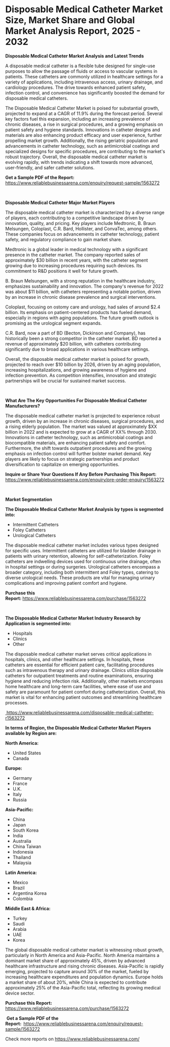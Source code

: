 <p><h1>Disposable Medical Catheter Market Size, Market Share and Global Market Analysis Report, 2025 - 2032</h1></p><p><strong>Disposable Medical Catheter Market Analysis and Latest Trends</strong></p>
<p><p>A disposable medical catheter is a flexible tube designed for single-use purposes to allow the passage of fluids or access to vascular systems in patients. These catheters are commonly utilized in healthcare settings for a variety of applications, including intravenous access, urinary drainage, and cardiology procedures. The drive towards enhanced patient safety, infection control, and convenience has significantly boosted the demand for disposable medical catheters.</p><p>The Disposable Medical Catheter Market is poised for substantial growth, projected to expand at a CAGR of 11.9% during the forecast period. Several key factors fuel this expansion, including an increasing prevalence of chronic diseases, a rise in surgical procedures, and a growing emphasis on patient safety and hygiene standards. Innovations in catheter designs and materials are also enhancing product efficacy and user experience, further propelling market growth. Additionally, the rising geriatric population and advancements in catheter technology, such as antimicrobial coatings and specialized designs for specific procedures, are contributing to the market's robust trajectory. Overall, the disposable medical catheter market is evolving rapidly, with trends indicating a shift towards more advanced, user-friendly, and safer catheter solutions.</p></p>
<p><strong>Get a Sample PDF of the Report:&nbsp;</strong> <a href="https://www.reliablebusinessarena.com/enquiry/request-sample/1563272?utm_campaign=2336&utm_medium=2&utm_source=Github&utm_content=ia&utm_term=09022025&utm_id=disposable-medical-catheter">https://www.reliablebusinessarena.com/enquiry/request-sample/1563272</a></p>
<p>&nbsp;</p>
<p><strong>Disposable Medical Catheter Major Market Players</strong></p>
<p><p>The disposable medical catheter market is characterized by a diverse range of players, each contributing to a competitive landscape driven by innovation, quality, and pricing. Key players include Medtronic, B. Braun Melsungen, Coloplast, C.R. Bard, Hollister, and ConvaTec, among others. These companies focus on advancements in catheter technology, patient safety, and regulatory compliance to gain market share.</p><p>Medtronic is a global leader in medical technology with a significant presence in the catheter market. The company reported sales of approximately $30 billion in recent years, with the catheter segment growing due to increasing procedures requiring such devices. Its commitment to R&D positions it well for future growth.</p><p>B. Braun Melsungen, with a strong reputation in the healthcare industry, emphasizes sustainability and innovation. The company's revenue for 2022 was about $11 billion, with catheters representing a notable portion, driven by an increase in chronic disease prevalence and surgical interventions.</p><p>Coloplast, focusing on ostomy care and urology, had sales of around $2.4 billion. Its emphasis on patient-centered products has fueled demand, especially in regions with aging populations. The future growth outlook is promising as the urological segment expands.</p><p>C.R. Bard, now a part of BD (Becton, Dickinson and Company), has historically been a strong competitor in the catheter market. BD reported a revenue of approximately $20 billion, with catheters contributing significantly due to broad applications in various healthcare settings.</p><p>Overall, the disposable medical catheter market is poised for growth, projected to reach over $10 billion by 2026, driven by an aging population, increasing hospitalizations, and growing awareness of hygiene and infection prevention. As competition intensifies, innovation and strategic partnerships will be crucial for sustained market success.</p></p>
<p>&nbsp;</p>
<p><strong>What Are The Key Opportunities For Disposable Medical Catheter Manufacturers?</strong></p>
<p><p>The disposable medical catheter market is projected to experience robust growth, driven by an increase in chronic diseases, surgical procedures, and a rising elderly population. The market was valued at approximately $XX billion in 2022 and is expected to grow at a CAGR of XX% through 2030. Innovations in catheter technology, such as antimicrobial coatings and biocompatible materials, are enhancing patient safety and comfort. Furthermore, the shift towards outpatient procedures and the growing emphasis on infection control will further bolster market demand. Key players are likely to focus on strategic partnerships and product diversification to capitalize on emerging opportunities.</p></p>
<p><strong>Inquire or Share Your Questions If Any Before Purchasing This Report:</strong> <a href="https://www.reliablebusinessarena.com/enquiry/pre-order-enquiry/1563272?utm_campaign=2336&utm_medium=2&utm_source=Github&utm_content=ia&utm_term=09022025&utm_id=disposable-medical-catheter">https://www.reliablebusinessarena.com/enquiry/pre-order-enquiry/1563272</a></p>
<p>&nbsp;</p>
<p><strong>Market Segmentation</strong></p>
<p><strong>The Disposable Medical Catheter Market Analysis by types is segmented into:</strong></p>
<p><ul><li>Intermittent Catheters</li><li>Foley Catheters</li><li>Urological Catheters</li></ul></p>
<p><p>The disposable medical catheter market includes various types designed for specific uses. Intermittent catheters are utilized for bladder drainage in patients with urinary retention, allowing for self-catheterization. Foley catheters are indwelling devices used for continuous urine drainage, often in hospital settings or during surgeries. Urological catheters encompass a broader category, including both intermittent and Foley types, catering to diverse urological needs. These products are vital for managing urinary complications and improving patient comfort and hygiene.</p></p>
<p><strong>Purchase this Report:&nbsp;</strong><a href="https://www.reliablebusinessarena.com/purchase/1563272?utm_campaign=2336&utm_medium=2&utm_source=Github&utm_content=ia&utm_term=09022025&utm_id=disposable-medical-catheter">https://www.reliablebusinessarena.com/purchase/1563272</a></p>
<p>&nbsp;</p>
<p><strong>The Disposable Medical Catheter Market Industry Research by Application is segmented into:</strong></p>
<p><ul><li>Hospitals</li><li>Clinics</li><li>Other</li></ul></p>
<p><p>The disposable medical catheter market serves critical applications in hospitals, clinics, and other healthcare settings. In hospitals, these catheters are essential for efficient patient care, facilitating procedures such as intravenous therapy and urinary drainage. Clinics utilize disposable catheters for outpatient treatments and routine examinations, ensuring hygiene and reducing infection risk. Additionally, other markets encompass home healthcare and long-term care facilities, where ease of use and safety are paramount for patient comfort during catheterization. Overall, this market is vital for enhancing patient outcomes and streamlining healthcare processes.</p></p>
<p><a href="https://www.reliablebusinessarena.com/disposable-medical-catheter-r1563272?utm_campaign=2336&utm_medium=2&utm_source=Github&utm_content=ia&utm_term=09022025&utm_id=disposable-medical-catheter">&nbsp;https://www.reliablebusinessarena.com/disposable-medical-catheter-r1563272</a></p>
<p><strong>In terms of Region, the Disposable Medical Catheter Market Players available by Region are:</strong></p>
<p>
    <p> <strong> North America: </strong>
        <ul>
            <li>United States</li>
            <li>Canada</li>
        </ul>
        </p> 
    <p> <strong> Europe: </strong>
        <ul>
            <li>Germany</li>
            <li>France</li>
            <li>U.K.</li>
            <li>Italy</li>
            <li>Russia</li>
        </ul>
        </p> 
    <p> <strong> Asia-Pacific: </strong>
        <ul>
            <li>China</li>
            <li>Japan</li>
            <li>South Korea</li>
            <li>India</li>
            <li>Australia</li>
            <li>China Taiwan</li>
            <li>Indonesia</li>
            <li>Thailand</li>
            <li>Malaysia</li>
        </ul>
        </p> 
    <p> <strong> Latin America: </strong>
        <ul>
            <li>Mexico</li>
            <li>Brazil</li>
            <li>Argentina Korea</li>
            <li>Colombia</li>
        </ul>
        </p> 
    <p> <strong> Middle East & Africa: </strong>
        <ul>
            <li>Turkey</li>
            <li>Saudi</li>
            <li>Arabia</li>
            <li>UAE</li>
            <li>Korea</li>
        </ul>
    </p>
    </p>
<p><p>The global disposable medical catheter market is witnessing robust growth, particularly in North America and Asia-Pacific. North America maintains a dominant market share of approximately 45%, driven by advanced healthcare infrastructure and rising chronic diseases. Asia-Pacific is rapidly emerging, projected to capture around 30% of the market, fueled by increasing healthcare expenditures and population dynamics. Europe holds a market share of about 20%, while China is expected to contribute approximately 25% of the Asia-Pacific total, reflecting its growing medical device sector.</p></p>
<p><strong>Purchase this Report: </strong><a href="https://www.reliablebusinessarena.com/purchase/1563272?utm_campaign=2336&utm_medium=2&utm_source=Github&utm_content=ia&utm_term=09022025&utm_id=disposable-medical-catheter">https://www.reliablebusinessarena.com/purchase/1563272</a></p>
<p>&nbsp;<strong>Get a Sample PDF of the Report:&nbsp;&nbsp;</strong><a href="https://www.reliablebusinessarena.com/enquiry/request-sample/1563272?utm_campaign=2336&utm_medium=2&utm_source=Github&utm_content=ia&utm_term=09022025&utm_id=disposable-medical-catheter">https://www.reliablebusinessarena.com/enquiry/request-sample/1563272</a></p>
<p><strong></strong></p>
<p>Check more reports on <a href="https://www.reliablebusinessarena.com/?utm_campaign=2336&utm_medium=2&utm_source=Github&utm_content=ia&utm_term=09022025&utm_id=disposable-medical-catheter">https://www.reliablebusinessarena.com/</a></p>